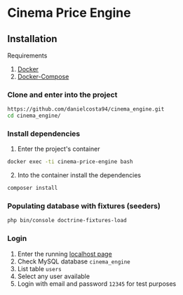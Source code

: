 # Cinema Price Engine

## Installation

Requirements

1. [Docker](https://docs.docker.com/engine/install/ubuntu/)
2. [Docker-Compose](https://docs.docker.com/compose/install/)

### Clone and enter into the project

```sh
https://github.com/danielcosta94/cinema_engine.git
cd cinema_engine/
```

### Install dependencies

1. Enter the project's container

```sh
docker exec -ti cinema-price-engine bash
```

2. Into the container install the dependencies

```sh
composer install
```

### Populating database with fixtures (seeders)

```sh
php bin/console doctrine-fixtures-load
```

### Login

1. Enter the running [localhost page](http://localhost:8080/)
1. Check MySQL database `cinema_engine`
2. List table `users`
3. Select any user available
4. Login with email and password `12345` for test purposes
